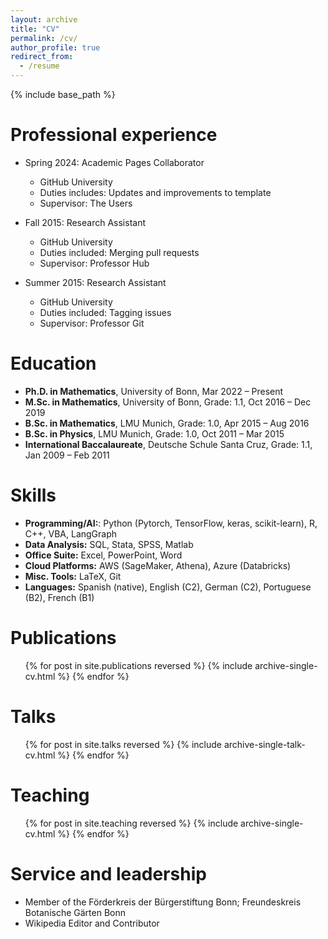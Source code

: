 ```yaml
---
layout: archive
title: "CV"
permalink: /cv/
author_profile: true
redirect_from:
  - /resume
---
```


{% include base_path %}

Professional experience
======
* Spring 2024: Academic Pages Collaborator
  * GitHub University
  * Duties includes: Updates and improvements to template
  * Supervisor: The Users

* Fall 2015: Research Assistant
  * GitHub University
  * Duties included: Merging pull requests
  * Supervisor: Professor Hub

* Summer 2015: Research Assistant
  * GitHub University
  * Duties included: Tagging issues
  * Supervisor: Professor Git

Education
======
* <strong>Ph.D. in Mathematics</strong>, University of Bonn, Mar 2022 – Present
* <strong>M.Sc. in Mathematics</strong>, University of Bonn, Grade: 1.1, Oct 2016 – Dec 2019
* <strong>B.Sc. in Mathematics</strong>, LMU Munich, Grade: 1.0, Apr 2015 – Aug 2016
* <strong>B.Sc. in Physics</strong>, LMU Munich, Grade: 1.0, Oct 2011 – Mar 2015
* <strong>International Baccalaureate</strong>, Deutsche Schule Santa Cruz, Grade: 1.1, Jan 2009 – Feb 2011

Skills
======
* <strong>Programming/AI:</strong>: Python (Pytorch, TensorFlow, keras, scikit-learn), R, C++, VBA, LangGraph
* <strong>Data Analysis:</strong> SQL, Stata, SPSS, Matlab
* <strong>Office Suite:</strong> Excel, PowerPoint, Word
* <strong>Cloud Platforms:</strong> AWS (SageMaker, Athena), Azure (Databricks)
* <strong>Misc. Tools:</strong> LaTeX, Git
* <strong>Languages:</strong> Spanish (native), English (C2), German (C2), Portuguese (B2), French (B1)

Publications
======
  <ul>{% for post in site.publications reversed %}
    {% include archive-single-cv.html %}
  {% endfor %}</ul>
  
Talks
======
  <ul>{% for post in site.talks reversed %}
    {% include archive-single-talk-cv.html  %}
  {% endfor %}</ul>
  
Teaching
======
  <ul>{% for post in site.teaching reversed %}
    {% include archive-single-cv.html %}
  {% endfor %}</ul>
  
Service and leadership
======
* Member of the Förderkreis der Bürgerstiftung Bonn; Freundeskreis Botanische Gärten Bonn
* Wikipedia Editor and Contributor








